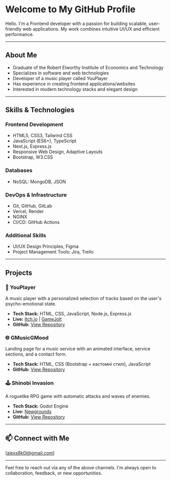 # Welcome to My GitHub Profile

Hello. I'm a Frontend developer with a passion for building scalable, user-friendly web applications. My work combines intuitive UI/UX and efficient performance.

---

## About Me

- Graduate of the Robert Elworthy Institute of Economics and Technology
- Specializes in software and web technologies
- Developer of a music player called YouPlayer
- Has experience in creating frontend applications/websites
- Interested in modern technology stacks and elegant design

---

## Skills & Technologies

### Frontend Development
- HTML5, CSS3, Tailwind CSS
- JavaScript (ES6+), TypeScript
- Next.js, Express.js
- Responsive Web Design, Adaptive Layouts
- Bootstrap, W3.CSS

### Databases
- NoSQL: MongoDB, JSON

### DevOps & Infrastructure
- Git, GitHub, GitLab
- Vercel, Render
- NGINX
- CI/CD: GitHub Actions

### Additional Skills
- UI/UX Design Principles, Figma
- Project Management Tools: Jira, Trello

---

## Projects

### 🎵 YouPlayer
A music player with a personalized selection of tracks based on the user's psycho-emotional state.
- **Tech Stack:** HTML, CSS, JavaScript, Node.js, Express.js
- **Live:** [Itch.io](https://alextsaplin.itch.io/youplayer) | [GameJolt](https://gamejolt.com/games/yp/987844)
- **GitHub:** [View Repository](https://github.com/machlnlstm/Player-qual)

### 🌐 GMusicGMood
Landing page for a music service with an animated interface, service sections, and a contact form.
- **Tech Stack:** HTML, CSS (Bootstrap + кастомні стилі), JavaScript
- **GitHub:** [View Repository](https://github.com/machlnlstm/SiteMusicStudio)

### 🕹️ Shinobi Invasion
A roguelike RPG game with automatic attacks and waves of enemies.
- **Tech Stack:** Godot Engine
- **Live:** [Newgrounds](https://www.newgrounds.com/portal/view/930851)
- **GitHub:** [View Repository](https://github.com/machlnlstm/Shinobi-Invasion)

---

## 📫 Connect with Me
[alexs8k0l@gmail.com]

---

Feel free to reach out via any of the above channels. I'm always open to collaboration, feedback, or new opportunities.

